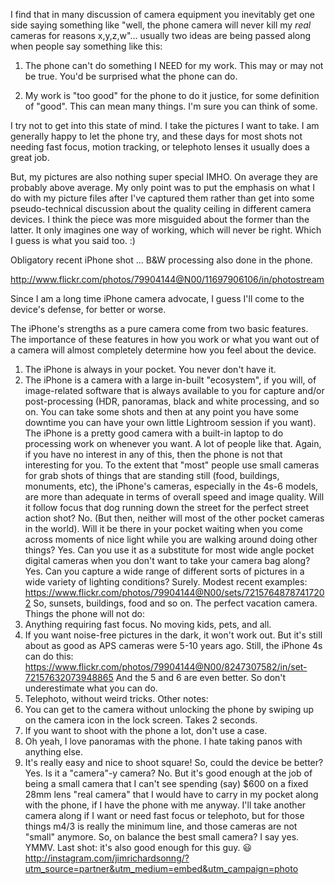I find that in many discussion of camera equipment you inevitably get one side saying something like "well, the phone camera will never kill my *real* cameras for reasons x,y,z,w"... usually two ideas are being passed along when people say something like this:

1. The phone can't do something I NEED for my work. This may or may not be true. You'd be surprised what the phone can do.

2. My work is "too good" for the phone to do it justice, for some definition of "good". This can mean many things. I'm sure you can think of some.

I try not to get into this state of mind. I take the pictures I want to take. I am generally happy to let the phone try, and these days for most shots not needing fast focus, motion tracking, or telephoto lenses it usually does a great job.

But, my pictures are also nothing super special IMHO. On average they are probably above average. My only point was to put the emphasis on what I do with my picture files after I've captured them rather than get into some pseudo-technical discussion about the quality ceiling in different camera devices. I think the piece was more misguided about the former than the latter. It only imagines one way of working, which will never be right. Which I guess is what you said too. :)

Obligatory recent iPhone shot ... B&W processing also done in the phone.

http://www.flickr.com/photos/79904144@N00/11697906106/in/photostream

Since I am a long time iPhone camera advocate, I guess I'll come to the device's defense, for better or worse.

The iPhone's strengths as a pure camera come from two basic features. The importance of these features in how you work or what you want out of a camera will almost completely determine how you feel about the device.
1. The iPhone is always in your pocket. You never don't have it.
2. The iPhone is a camera with a large in-built "ecosystem", if you will, of image-related software that is always available to you for capture and/or post-processing (HDR, panoramas, black and white processing, and so on. You can take some shots and then at any point you have some downtime you can have your own little Lightroom session if you want). The iPhone is a pretty good camera with a built-in laptop to do processing work on whenever you want. A lot of people like that.
Again, if you have no interest in any of this, then the phone is not that interesting for you.
To the extent that "most" people use small cameras for grab shots of things that are standing still (food, buildings, monuments, etc), the iPhone's cameras, especially in the 4s-6 models, are more than adequate in terms of overall speed and image quality.
Will it follow focus that dog running down the street for the perfect street action shot? No. (But then, neither will most of the other pocket cameras in the world).
Will it be there in your pocket waiting when you come across moments of nice light while you are walking around doing other things? Yes. Can you use it as a substitute for most wide angle pocket digital cameras when you don't want to take your camera bag along? Yes. Can you capture a wide range of different sorts of pictures in a wide variety of lighting conditions? Surely.
Modest recent examples:
https://www.flickr.com/photos/79904144@N00/sets/72157648787417202
So, sunsets, buildings, food and so on. The perfect vacation camera.
Things the phone will not do:
1. Anything requiring fast focus. No moving kids, pets, and all.
2. If you want noise-free pictures in the dark, it won't work out. But it's still about as good as APS cameras were 5-10 years ago.
Still, the iPhone 4s can do this:
https://www.flickr.com/photos/79904144@N00/8247307582/in/set-72157632073948865
And the 5 and 6 are even better. So don't underestimate what you can do.
3. Telephoto, without weird tricks.
Other notes:
1. You can get to the camera without unlocking the phone by swiping up on the camera icon in the lock screen. Takes 2 seconds.
2. If you want to shoot with the phone a lot, don't use a case.
3. Oh yeah, I love panoramas with the phone. I hate taking panos with anything else.
4. It's really easy and nice to shoot square!
So, could the device be better? Yes. Is it a "camera"-y camera? No. But it's good enough at the job of being a small camera that I can't see spending (say) $600 on a fixed 28mm lens "real camera" that I would have to carry in my pocket along with the phone, if I have the phone with me anyway. I'll take another camera along if I want or need fast focus or telephoto, but for those things m4/3 is really the minimum line, and those cameras are not "small" anymore.
So, on balance the best small camera? I say yes. YMMV.
Last shot: it's also good enough for this guy. 😃
http://instagram.com/jimrichardsonng/?utm_source=partner&utm_medium=embed&utm_campaign=photo

